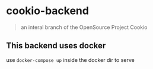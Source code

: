 # cookio-backend

> an interal branch of the OpenSource Project Cookio

## This backend uses docker
use `docker-compose up` inside the docker dir to  serve
